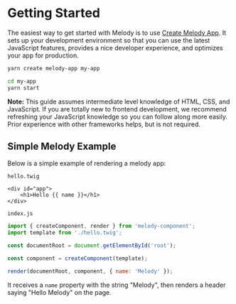# **Getting Started**

The easiest way to get started with Melody is to use [Create Melody App](http://github.com/trivago/create-melody-app). It sets up your development environment so that you can use the latest JavaScript features, provides a nice developer experience, and optimizes your app for production.
```bash
yarn create melody-app my-app
```
```bash
cd my-app
yarn start
```
**Note:** This guide assumes intermediate level knowledge of HTML, CSS, and JavaScript. If you are totally new to frontend development, we recommend refreshing your JavaScript knowledge so you can follow along more easily. Prior experience with other frameworks helps, but is not required.

## **Simple Melody Example**

Below is a simple example of rendering a melody app:

`hello.twig`
```twig
<div id="app">
    <h1>Hello {{ name }}</h1>
</div>
```
`index.js`
```js
import { createComponent, render } from 'melody-component';
import template from './hello.twig';

const documentRoot = document.getElementById('root');

const component = createComponent(template);

render(documentRoot, component, { name: 'Melody' });
```
It receives a `name` property with the string "Melody", then renders a header saying "Hello Melody" on the page.
